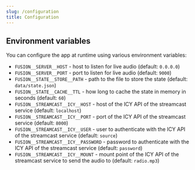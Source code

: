 ```yaml
---
slug: /configuration
title: Configuration
---
```


## Environment variables

You can configure the app at runtime using various environment variables:

- `FUSION__SERVER__HOST` -
  host to listen for live audio
  (default: `0.0.0.0`)
- `FUSION__SERVER__PORT` -
  port to listen for live audio
  (default: `9000`)
- `FUSION__STATE__STORE__PATH` -
  path to the file to store the state
  (default: `data/state.json`)
- `FUSION__STATE__CACHE__TTL` -
  how long to cache the state in memory in seconds
  (default: `60`)
- `FUSION__STREAMCAST__ICY__HOST` -
  host of the ICY API of the streamcast service
  (default: `localhost`)
- `FUSION__STREAMCAST__ICY__PORT` -
  port of the ICY API of the streamcast service
  (default: `8000`)
- `FUSION__STREAMCAST__ICY__USER` -
  user to authenticate with the ICY API of the streamcast service
  (default: `source`)
- `FUSION__STREAMCAST__ICY__PASSWORD` -
  password to authenticate with the ICY API of the streamcast service
  (default: `password`)
- `FUSION__STREAMCAST__ICY__MOUNT` -
  mount point of the ICY API of the streamcast service to send the audio to
  (default: `radio.mp3`)
